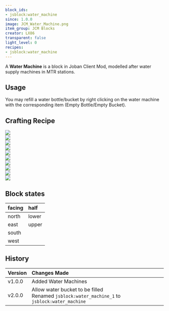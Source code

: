 ```yaml
---
block_ids:
- jsblock:water_machine
since: 1.0.0
image: JCM_Water_Machine.png
item_group: JCM Blocks
creator: LX86
transparent: false
light_level: 0
recipes:
- jsblock:water_machine
---
```


A **Water Machine** is a block in Joban Client Mod, modelled after water supply machines in MTR stations.

## Usage
You may refill a water bottle/bucket by right clicking on the water machine with the corresponding item (Empty Bottle/Empty Bucket).

## Crafting Recipe
<div class="crafting">
    <div class="crafting-table">
        <!-- row 1 -->
        <div><img src="../crafting/Minecraft_Iron_ingot.png"></div>
        <div><img src="../crafting/Minecraft_Iron_ingot.png"></div>
        <div><img src="../crafting/Minecraft_Iron_ingot.png"></div>
        <!-- row 2 -->
        <div><img src="../crafting/Minecraft_Redstone.png"></div>
        <div><img src="../crafting/Minecraft_Water_bucket.png"></div>
        <div><img src="../crafting/Minecraft_Redstone.png"></div>
        <!-- row 3 -->
        <div><img src="../crafting/Minecraft_Iron_ingot.png"></div>
        <div><img src="../crafting/Minecraft_Iron_ingot.png"></div>
        <div><img src="../crafting/Minecraft_Iron_ingot.png"></div>
    </div>
    <div class="crafting-arrow"></div>
    <div class="crafting-result" data-count="3">
        <img src="../crafting/JCM_Item_Water_machine.png">
    </div>
</div>

## Block states
| facing | half  |
|:-------|:------|
| north  | lower |
| east   | upper |
| south  |       |
| west   |       |

## History
| Version | Changes Made                                                                                    |
|:--------|:------------------------------------------------------------------------------------------------|
| v1.0.0  | Added Water Machines                                                                            |
| v2.0.0  | Allow water bucket to be filled<br>Renamed `jsblock:water_machine_1` to `jsblock:water_machine` |
